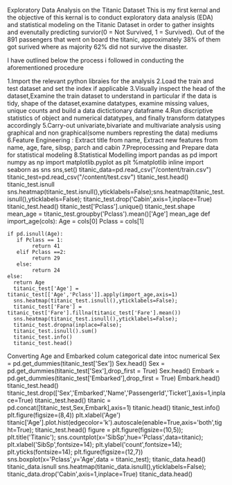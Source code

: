 Exploratory Data Analysis on the Titanic Dataset
This is my first kernal and the objective of this kernal is to conduct exploratory data analysis (EDA) and statistical modeling on the Titanic Dataset in order to gather insights and evenutally predicting survior(0 = Not Survived, 1 = Survived). Out of the 891 passengers that went on board the titanic, approximately 38% of them got surived where as majority 62% did not survive the disaster.

I have outlined below the process i followed in conducting the aforementioned procedure

1.Import the relevant python libraies for the analysis 2.Load the train and test dataset and set the index if applicable 3.Visually inspect the head of the dataset,Examine the train dataset to understand in particular if the data is tidy, shape of the dataset,examine datatypes, examine missing values, unique counts and build a data dictictionary dataframe 4.Run discriptive statistics of object and numerical datatypes, and finally transform datatypes accordingly 5.Carry-out univariate,bivariate and multivariate analysis using graphical and non graphical(some numbers represting the data) mediums 6.Feature Engineering : Extract title from name, Extract new features from name, age, fare, sibsp, parch and cabin 7.Preprocessing and Prepare data for statistical modeling 8.Statistical Modelling
import pandas as pd
import numpy as np
import matplotlib.pyplot as plt
%matplotlib inline
import seaborn as sns
sns,set()
titanic_data=pd.read_csv("/content/train.csv")
titanic_test=pd.read_csv("/content/test.csv")
titanic_test.head()
titanic_test.isnull
sns.heatmap(titanic_test.isnull(),yticklabels=False);sns.heatmap(titanic_test.isnull(),yticklabels=False);
titanic_test.drop('Cabin',axis=1,inplace=True)
titanic_test.head()
titanic_test['Pclass'].unique()
titanic_test.shape
mean_age = titanic_test.groupby('Pclass').mean()['Age']
mean_age
def import_age(cols):
    Age = cols[0]
    Pclass = cols[1]

    if pd.isnull(Age):
       if Pclass == 1:
            return 41
       elif Pclass ==2:
            return 29
       else: 
            return 24
    else:
      return Age
      titanic_test['Age'] = titanic_test[['Age','Pclass']].apply(import_age,axis=1)
      sns.heatmap(titanic_test.isnull(),yticklabels=False);
      titanic_test['Fare'] = titanic_test['Fare'].fillna(titanic_test['Fare'].mean())
      sns.heatmap(titanic_test.isnull(),yticklabels=False);
      titanic_test.dropna(inplace=False);
      titanic_test.isnull().sum()
      titanic_test.info()
      titanic_test.head()
Converting Age and Embarked colum categorical date intoc numerical
Sex = pd.get_dummies(titanic_test['Sex'])
Sex.head()
Sex = pd.get_dummies(titanic_test['Sex'],drop_first = True)
Sex.head()
Embark = pd.get_dummies(titanic_test['Embarked'],drop_first = True)
Embark.head()
titanic_test.head()
titanic_test.drop(['Sex','Embarked','Name','PassengerId','Ticket'],axis=1,inplace=True)
titanic_test.head()
titanic = pd.concat([titanic_test,Sex,Embark],axis=1)
titanic.head()
titanic_test.info()
plt.figure(figsize=(8,4))
plt.xlabel('Age')
titanic['Age'].plot.hist(edgecolor='k').autoscale(enable=True,axis='both',tight=True);
titanic_test.head()
figure = plt.figure(figsize=(10,5));
plt.title('Titanic');
sns.countplot(x='SibSp',hue='Pclass',data=titanic);
plt.xlabel('SibSp',fontsize=14);
plt.ylabel('count',fontsize=14);
plt.yticks(fontsize=14);
plt.figure(figsize=(12,7))
sns.boxplot(x='Pclass',y='Age',data = titanic_test);
titanic_data.head()
titanic_data.isnull
sns.heatmap(titanic_data.isnull(),yticklabels=False);
titanic_data.drop('Cabin',axis=1,inplace=True)
titanic_data.head()



      
